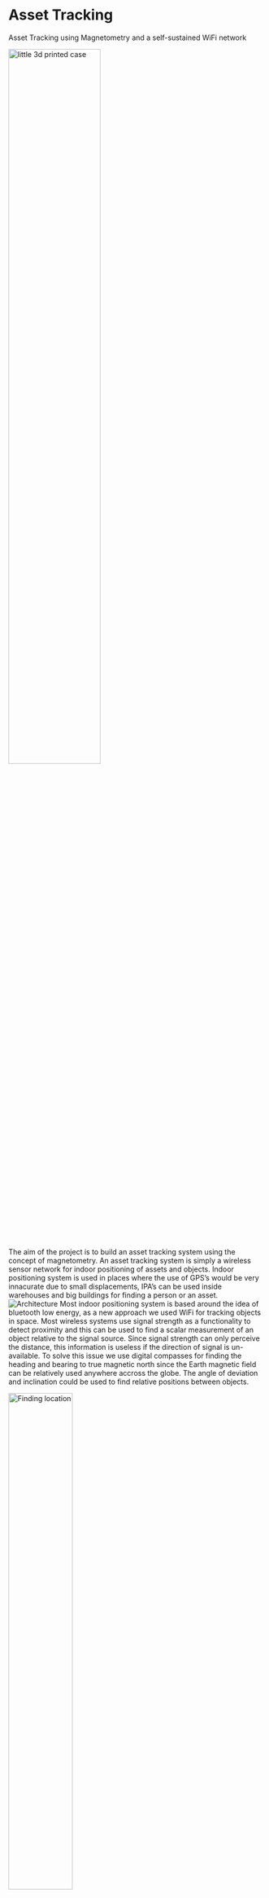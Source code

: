 # Asset Tracking 

Asset Tracking using Magnetometry and a self-sustained WiFi network

<img alt="little 3d printed case" src="https://user-images.githubusercontent.com/10133520/58359398-92c96b00-7e83-11e9-9285-94ef4a91110a.png"  width="60%">

The aim of the project is to build an asset tracking system using the concept of
magnetometry. An asset tracking system is simply a wireless sensor network for
indoor positioning of assets and objects.
Indoor positioning system is used in places where the use of GPS’s would be very
innacurate due to small displacements, IPA’s can be used inside warehouses and big
buildings for finding a person or an asset.
![Architecture](https://user-images.githubusercontent.com/10133520/58359378-7b8a7d80-7e83-11e9-9b59-8638069b2e94.png)
Most indoor positioning system is based around the idea of bluetooth low energy, as
a new approach we used WiFi for tracking objects in space.
Most wireless systems use signal strength as a functionality to detect proximity and
this can be used to find a scalar measurement of an object relative to the signal
source. Since signal strength can only perceive the distance, this information is
useless if the direction of signal is un-available.
To solve this issue we use digital compasses for finding the heading and bearing to
true magnetic north since the Earth magnetic field can be relatively used anywhere
accross the globe.
The angle of deviation and inclination could be used to find relative positions
between objects.

<img alt="Finding location" src="https://user-images.githubusercontent.com/10133520/58359438-bab8ce80-7e83-11e9-93c7-c7b5b1821c15.png"  width="50%">

## Hardware used 
 - RaspberryPi
 - HMC5883L Digital compass
 - ESP32 WiFi Module
 
### Working
The beacons must be turned on by plugging them into a portable power
source.
- The compass must be placed horizontal to the ground.
- During paring mode, the LED’s blink rapidly and once they have found the
right central device, they make an attempt to connect to the node with the
strongest signal.
- The LED’s will flickr once in 5 seconds to show transmission of data.
- In case of a network failure, the node will reconnect with 5 attempts, if all the
5 attempts fail, then the node will restart and redo the pairing process.
- The use can go to `192.168.43.10/5000/show_all` to view the current positioning
of the user in the building.
- The user can search for all the central’s by clicking on Home.
- By clicking on ‘all locations’ the user can look for all the rooms and the hisotry of the nodes
in that room.
- In the home view, the user can click on **show** to view a 2D map of the room where the person
is located.

### Run
- `bundle install`
- `rails s`
